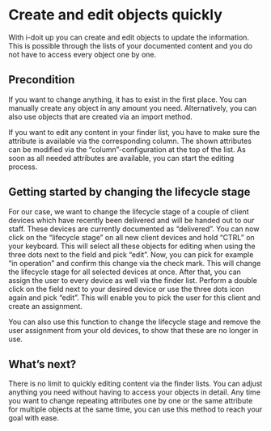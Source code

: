 # Create and edit objects quickly

With i-doit up you can create and edit objects to update the information. This is possible through the lists of your documented content and you do not have to access every object one by one.

## Precondition

If you want to change anything, it has to exist in the first place. You can manually create any object in any amount you need. Alternatively, you can also use objects that are created via an import method.

If you want to edit any content in your finder list, you have to make sure the attribute is available via the corresponding column. The shown attributes can be modified via the “column”-configuration at the top of the list. As soon as all needed attributes are available, you can start the editing process.

## Getting started by changing the lifecycle stage

For our case, we want to change the lifecycle stage of a couple of client devices which have recently been delivered and will be handed out to our staff. These devices are currently documented as “delivered”. You can now click on the “lifecycle stage” on all new client devices and hold “CTRL” on your keyboard. This will select all these objects for editing when using the three dots next to the field and pick “edit”. Now, you can pick for example “in operation” and confirm this change via the check mark. This will change the lifecycle stage for all selected devices at once. After that, you can assign the user to every device as well via the finder list. Perform a double click on the field next to your desired device or use the three dots icon again and pick “edit”. This will enable you to pick the user for this client and create an assignment.

You can also use this function to change the lifecycle stage and remove the user assignment from your old devices, to show that these are no longer in use.

## What’s next?

There is no limit to quickly editing content via the finder lists. You can adjust anything you need without having to access your objects in detail. Any time you want to change repeating attributes one by one or the same attribute for multiple objects at the same time, you can use this method to reach your goal with ease.
